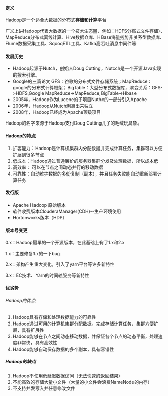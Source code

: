 #### 定义

Hadoop是一个适合大数据的分布式**存储和计算**平台

广义上讲Hadoop代表大数据的一个技术生态圈，例如：HDFS分布式文件存储）、MapReduce分布式离线计算、Hive数据仓库、HBase海量劣势非关系型数据库、Flume数据采集工具、SqooqETL工具、Kafka高吞吐消息中间件等

#### 发展历史

* Hadoop起源于Nutch，创始人Doug Cutting，Nutcch是一个开源Java实现的搜索引擎。
* Google的三篇论文 GFS：谷歌的分布式文件存储系统；MapReduce：google的分布式计算框架；BigTable：大型分布式数据库，演变关系：GFS->HDFS,Google MapReduce->MapReduce,BigTable->Hbase
* 2005年，Hadoop作为Lucene的子项目Nuthc的一部分引入Apache
* 2006年，Hadoop从Nutch剥离出来独立
* 2008年，Hadoop已经成为Apache顶级项目

Hadoop的名字来源于Hadoop支付Doug Cutting儿子的毛绒玩具象。



#### Hadoop的特点

1. 扩容能力：Hadoop是计算机集群内分配数据并完成计算任务，集群可以方便扩展到很多节点
2. 低成本：Hadoop通过普通廉价的服务器集群分发及处理数据，所以成本低
3. 高效率： 可以在节点之间动态并行的移动数据
4. 可靠性：自动维护数据的多份复制（副本），并且任务失败能自动重新部署计算任务



#### 发行版

* Apache Hadoop 原始版本
* 软件收费版本ClouderaManager(CDH)--生产环境使用
* Hortonworks版本（HDP）

#### 版本号变更

0.x：Hadoop最早的一个开源版本，在此基础上有了1.x和2.x

1.x：主要修复1.x的一下bug

2.x：架构产生重大变化，引入了yarn平台等许多新特性

3.x：EC技术、Yarn的时间轴服务等新特性

#### 优劣势

###### Hadoop的优点

1. Hadoop具有存储和处理数据能力的可靠性
2. Hadoop通过可用的计算机集群分配数据。完成存储计算任务，集群方便扩展，具有扩展性
3. Hadoop能够在节点之间动态移动数据，并保证各个节点的动态平衡，处理速度非常快，具有高效性
4. Hadoop能够自动保存数据的多个副本，具有容错性

##### Hadoop的缺点

1. Hadoop不使用低延迟数据访问（无法快速的返回结果）
2. 不能高效的存储大量小文件（大量的小文件会浪费NameNode的内存）
3. 不支持并发写入并任意修改文件

